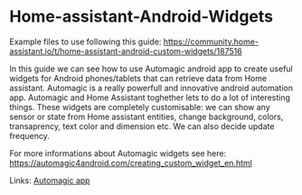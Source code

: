 # Home-assistant-Android-Widgets

Example files to use following this guide: https://community.home-assistant.io/t/home-assistant-android-custom-widgets/187516

In this guide we can see how to use Automagic android app to create useful widgets for Android phones/tablets that can retrieve data from Home assistant. Automagic is a really powerfull and innovative android automation app. Automagic and Home Assistant toghether lets to do a lot of interesting things.
These widgets are completely customisable: we can show any sensor or state from Home assistant entities, change background, colors, transaprency, text color and dimension etc. We can also decide update frequency.


For more informations about Automagic widgets see here:
https://automagic4android.com/creating_custom_widget_en.html


Links:
[Automagic app ](https://play.google.com/store/apps/details?id=ch.gridvision.ppam.androidautomagic&hl=it)

